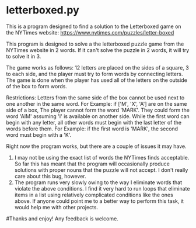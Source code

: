 # letterboxed.py
This is a program designed to find a solution to the Letterboxed game on the NYTimes website: https://www.nytimes.com/puzzles/letter-boxed

This program is designed to solve a the letterboxed puzzle game from the NYTimes website in 2 words. If it can't solve the puzzle in 2 words, it will try to solve it in 3.

The game works as follows:
12 letters are placed on the sides of a square, 3 to each side, and the player must try to form words by connecting letters.
The game is done when the player has used all of the letters on the outside of the box to form words.

Restrictions:
Letters from the same side of the box cannot be used next to one another in the same word. For Example: if ['M', 'X', 'A'] are on the same side of a box, The player cannot form the word 'MARK'. They could form the word 'AIM' assuming 'I' is available on another side.
While the first word can begin with any letter, all other words must begin with the last letter of the words before them. For Example: if the first word is 'MARK', the second word must begin with a 'K'.

Right now the program works, but there are a couple of issues it may have.
1. I may not be using the exact list of words the NYTimes finds acceptable. So far this has meant that the program will occasionally produce solutions with proper nouns that the puzzle will not accept. I don't really care about this bug, however.
2. The program runs very slowly owing to the way I eliminate words that violate the above conditions. I find it very hard to run loops that eliminate items in a list using relatively complicated conditions like the ones above. If anyone could point me to a better way to perform this task, it would help me with other projects.

#Thanks and enjoy! Any feedback is welcome.
